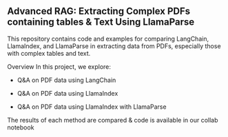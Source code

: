 ## Advanced RAG: Extracting Complex PDFs containing tables & Text Using LlamaParse
This repository contains code and examples for comparing LangChain, LlamaIndex, and LlamaParse in extracting data from PDFs, especially those with complex tables and text.

Overview
In this project, we explore:

* Q&A on PDF data using LangChain

* Q&A on PDF data using LlamaIndex

* Q&A on PDF data using LlamaIndex with LlamaParse

The results of each method are  compared  &  code is available in our  collab notebook 



